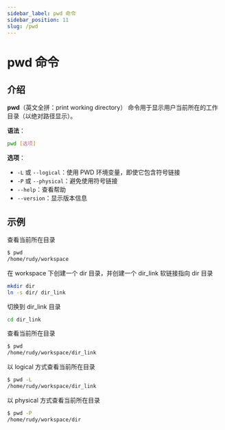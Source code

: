 ```yaml
---
sidebar_label: pwd 命令
sidebar_position: 11
slug: /pwd
---
```


# pwd 命令



## 介绍

**pwd**（英文全拼：print working directory） 命令用于显示用户当前所在的工作目录（以绝对路径显示）。

**语法**：

```bash
pwd [选项]
```

**选项**：

- `-L` 或 `--logical`：使用 PWD 环境变量，即使它包含符号链接
- `-P` 或 `--physical`：避免使用符号链接
- `--help`：查看帮助
- `--version`：显示版本信息



## 示例

查看当前所在目录

```bash
$ pwd
/home/rudy/workspace
```

在 workspace 下创建一个 dir 目录，并创建一个 dir_link 软链接指向 dir 目录

```bash
mkdir dir
ln -s dir/ dir_link
```

切换到 dir_link 目录

```bash
cd dir_link
```

查看当前所在目录

```bash
$ pwd
/home/rudy/workspace/dir_link
```

以 logical 方式查看当前所在目录

```bash
$ pwd -L
/home/rudy/workspace/dir_link
```

以 physical 方式查看当前所在目录

```bash
$ pwd -P
/home/rudy/workspace/dir
```

